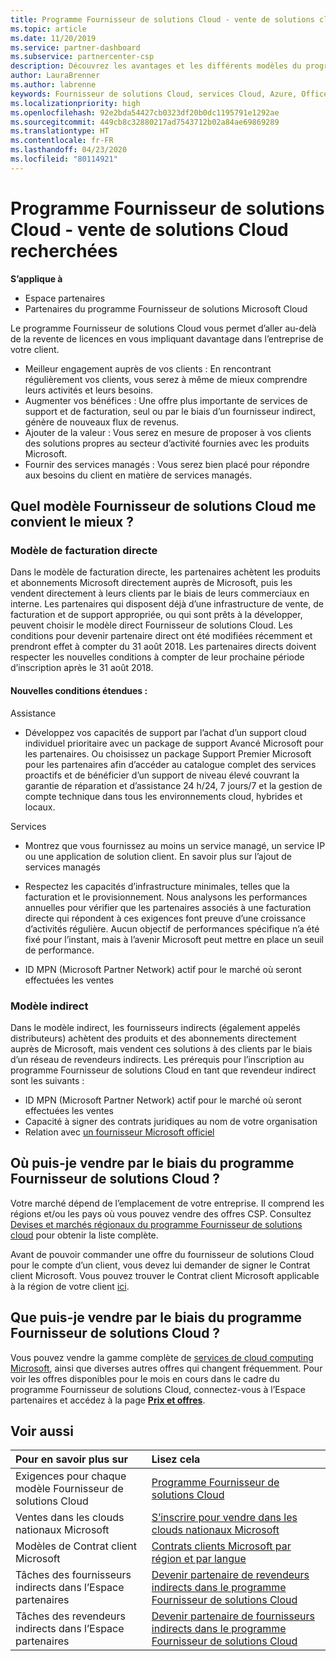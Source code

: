 ```yaml
---
title: Programme Fournisseur de solutions Cloud - vente de solutions cloud recherchées | Espace partenaires
ms.topic: article
ms.date: 11/20/2019
ms.service: partner-dashboard
ms.subservice: partnercenter-csp
description: Découvrez les avantages et les différents modèles du programme Fournisseur de solutions Cloud pour aider votre entreprise à se développer en acquérant de nouveaux clients et une nouvelle expertise.
author: LauraBrenner
ms.author: labrenne
keywords: Fournisseur de solutions Cloud, services Cloud, Azure, Office 365, Dynamics, partenaire fournisseur de solutions Cloud, vente par fournisseur de solutions Cloud, partenaire direct, partenaire fournisseur de solutions Cloud direct, revendeur fournisseur de solutions Cloud indirect, fournisseur de solutions Cloud direct, fournisseur de solutions Cloud indirect, modèle direct, modèle indirect, revendeur indirect, fournisseur indirect, fournisseur, distributeur, programme fournisseur de solutions cloud
ms.localizationpriority: high
ms.openlocfilehash: 92e2bda54427cb0323df20b0dc1195791e1292ae
ms.sourcegitcommit: 449cb8c32880217ad7543712b02a84ae69869289
ms.translationtype: HT
ms.contentlocale: fr-FR
ms.lasthandoff: 04/23/2020
ms.locfileid: "80114921"
---
```

# <a name="cloud-solution-provider-program---selling-in-demand-cloud-solutions"></a>Programme Fournisseur de solutions Cloud - vente de solutions Cloud recherchées 

**S’applique à**

- Espace partenaires
- Partenaires du programme Fournisseur de solutions Microsoft Cloud

Le programme Fournisseur de solutions Cloud vous permet d’aller au-delà de la revente de licences en vous impliquant davantage dans l’entreprise de votre client.
 
- Meilleur engagement auprès de vos clients : En rencontrant régulièrement vos clients, vous serez à même de mieux comprendre leurs activités et leurs besoins.
- Augmenter vos bénéfices : Une offre plus importante de services de support et de facturation, seul ou par le biais d’un fournisseur indirect, génère de nouveaux flux de revenus.  
- Ajouter de la valeur : Vous serez en mesure de proposer à vos clients des solutions propres au secteur d’activité fournies avec les produits Microsoft.
- Fournir des services managés : Vous serez bien placé pour répondre aux besoins du client en matière de services managés. 

## <a name="which-csp-model-is-best-for-me"></a>Quel modèle Fournisseur de solutions Cloud me convient le mieux ?

### <a name="direct-bill-model"></a>Modèle de facturation directe

 Dans le modèle de facturation directe, les partenaires achètent les produits et abonnements Microsoft directement auprès de Microsoft, puis les vendent directement à leurs clients par le biais de leurs commerciaux en interne. Les partenaires qui disposent déjà d’une infrastructure de vente, de facturation et de support appropriée, ou qui sont prêts à la développer, peuvent choisir le modèle direct Fournisseur de solutions Cloud. Les conditions pour devenir partenaire direct ont été modifiées récemment et prendront effet à compter du 31 août 2018. Les partenaires directs doivent respecter les nouvelles conditions à compter de leur prochaine période d’inscription après le 31 août 2018.


#### <a name="new-expanded-requirements"></a>Nouvelles conditions étendues :

Assistance
- Développez vos capacités de support par l’achat d’un support cloud individuel prioritaire avec un package de support Avancé Microsoft pour les partenaires. Ou choisissez un package Support Premier Microsoft pour les partenaires afin d’accéder au catalogue complet des services proactifs et de bénéficier d’un support de niveau élevé couvrant la garantie de réparation et d’assistance 24 h/24, 7 jours/7 et la gestion de compte technique dans tous les environnements cloud, hybrides et locaux. 

Services

- Montrez que vous fournissez au moins un service managé, un service IP ou une application de solution client. En savoir plus sur l’ajout de services managés

- Respectez les capacités d’infrastructure minimales, telles que la facturation et le provisionnement.
Nous analysons les performances annuelles pour vérifier que les partenaires associés à une facturation directe qui répondent à ces exigences font preuve d’une croissance d’activités régulière. Aucun objectif de performances spécifique n’a été fixé pour l’instant, mais à l’avenir Microsoft peut mettre en place un seuil de performance. 

- ID MPN (Microsoft Partner Network) actif pour le marché où seront effectuées les ventes


### <a name="indirect-model"></a>Modèle indirect

Dans le modèle indirect, les fournisseurs indirects (également appelés distributeurs) achètent des produits et des abonnements directement auprès de Microsoft, mais vendent ces solutions à des clients par le biais d’un réseau de revendeurs indirects. Les prérequis pour l’inscription au programme Fournisseur de solutions Cloud en tant que revendeur indirect sont les suivants :

- ID MPN (Microsoft Partner Network) actif pour le marché où seront effectuées les ventes
- Capacité à signer des contrats juridiques au nom de votre organisation
- Relation avec [un fournisseur Microsoft officiel](https://partnercenter.microsoft.com/partner/find-a-provider)


## <a name="where-can-i-sell-through-the-csp-program"></a>Où puis-je vendre par le biais du programme Fournisseur de solutions Cloud ?

Votre marché dépend de l’emplacement de votre entreprise. Il comprend les régions et/ou les pays où vous pouvez vendre des offres CSP. Consultez [Devises et marchés régionaux du programme Fournisseur de solutions cloud](regional-authorization-overview.md) pour obtenir la liste complète.

Avant de pouvoir commander une offre du fournisseur de solutions Cloud pour le compte d’un client, vous devez lui demander de signer le Contrat client Microsoft. Vous pouvez trouver le Contrat client Microsoft applicable à la région de votre client [ici](agreements.md).  

## <a name="what-can-i-sell-through-the-csp-program"></a>Que puis-je vendre par le biais du programme Fournisseur de solutions Cloud ?

Vous pouvez vendre la gamme complète de [services de cloud computing Microsoft](https://partner.microsoft.com/cloud-solution-provider/products-and-services), ainsi que diverses autres offres qui changent fréquemment. Pour voir les offres disponibles pour le mois en cours dans le cadre du programme Fournisseur de solutions Cloud, connectez-vous à l’Espace partenaires et accédez à la page [**Prix et offres**](https://partnercenter.microsoft.com/pcv/sales).

## <a name="see-also"></a>Voir aussi 


|**Pour en savoir plus sur**   |**Lisez cela**   |
|:---------------------------|:--------------------|
|Exigences pour chaque modèle Fournisseur de solutions Cloud   | [Programme Fournisseur de solutions Cloud](https://partnercenter.microsoft.com/partner/cloud-solution-provider)|
|Ventes dans les clouds nationaux Microsoft   | [S’inscrire pour vendre dans les clouds nationaux Microsoft](csp-national-clouds-overview.md)|
|Modèles de Contrat client Microsoft   |[Contrats clients Microsoft par région et par langue](agreements.md)|
|Tâches des fournisseurs indirects dans l’Espace partenaires  |[Devenir partenaire de revendeurs indirects dans le programme Fournisseur de solutions Cloud](indirect-provider-tasks-in-partner-center.md)|
|Tâches des revendeurs indirects dans l’Espace partenaires   |[Devenir partenaire de fournisseurs indirects dans le programme Fournisseur de solutions Cloud](indirect-reseller-tasks-in-partner-center.md)|
